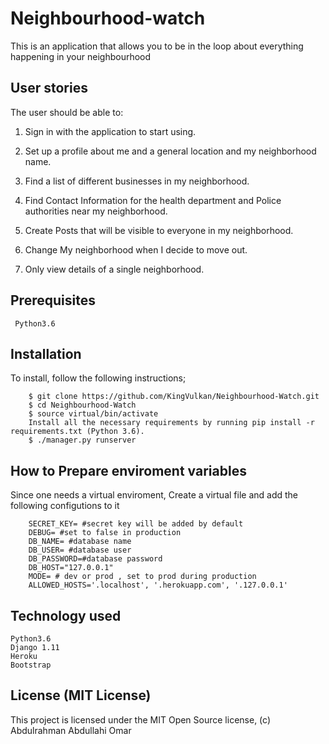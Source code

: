 #  Neighbourhood-watch

This is an application that allows you to be in the loop about everything happening in your neighbourhood

## User stories

The user should be able to:

1. Sign in with the application to start using.
 
2. Set up a profile about me and a general location and my neighborhood name.
 
3. Find a list of different businesses in my neighborhood.

4. Find Contact Information for the health department and Police authorities near my neighborhood.

5. Create Posts that will be visible to everyone in my neighborhood.

6. Change My neighborhood when I decide to move out.

7. Only view details of a single neighborhood.

## Prerequisites
```
 Python3.6
 ```
 
## Installation

To install, follow the following instructions;
```
    $ git clone https://github.com/KingVulkan/Neighbourhood-Watch.git
    $ cd Neighbourhood-Watch
    $ source virtual/bin/activate
    Install all the necessary requirements by running pip install -r requirements.txt (Python 3.6).
    $ ./manager.py runserver
```

## How to Prepare enviroment variables

Since one needs a virtual enviroment, Create a virtual file and add the following configutions to it
```
    SECRET_KEY= #secret key will be added by default
    DEBUG= #set to false in production
    DB_NAME= #database name
    DB_USER= #database user
    DB_PASSWORD=#database password
    DB_HOST="127.0.0.1"
    MODE= # dev or prod , set to prod during production
    ALLOWED_HOSTS='.localhost', '.herokuapp.com', '.127.0.0.1'
```


## Technology used
```
Python3.6
Django 1.11
Heroku
Bootstrap
```
## License (MIT License)

This project is licensed under the MIT Open Source license, (c) Abdulrahman Abdullahi Omar
